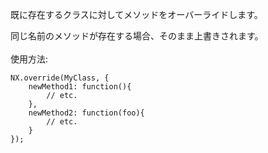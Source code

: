 既に存在するクラスに対してメソッドをオーバーライドします。
<div class="long">
同じ名前のメソッドが存在する場合、そのまま上書きされます。
<br />
<br />
使用方法:
<br />

    NX.override(MyClass, {
        newMethod1: function(){
            // etc.  
        },
        newMethod2: function(foo){
            // etc.  
        }
    });


